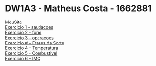 # DW1A3 - Matheus Costa - 1662881
[MeuSite](MeuSite/bio.html)<br>
[Exercicio 1 - saudacoes](ExerciciosJS/saudacoes.html)<br>
[Exercicio 2 - form](ExerciciosJS/form.html)<br>
[Exercicio 3 - operacoes](ExerciciosJS/operacoes.html)<br>
[Exercicio # - Frases da Sorte](ExerciciosJS/frasesdasorte.html)<br>
[Exercicio 4 - Temperatura](ExerciciosJS/conversordetemp.html)<br>
[Exercicio 5 - Combustivel](ExerciciosJS/combustivel.html)<br>
[Exercicio 6 - IMC](ExerciciosJS/imc.html)<br>
